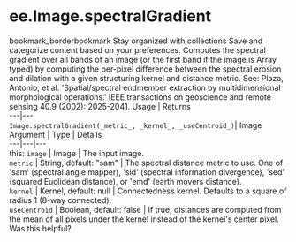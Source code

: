  
#  ee.Image.spectralGradient
bookmark_borderbookmark Stay organized with collections  Save and categorize content based on your preferences.
Computes the spectral gradient over all bands of an image (or the first band if the image is Array typed) by computing the per-pixel difference between the spectral erosion and dilation with a given structuring kernel and distance metric. See: Plaza, Antonio, et al. 'Spatial/spectral endmember extraction by multidimensional morphological operations.' IEEE transactions on geoscience and remote sensing 40.9 (2002): 2025-2041.
Usage | Returns  
---|---  
`Image.spectralGradient(_metric_, _kernel_, _useCentroid_)`|  Image  
Argument | Type | Details  
---|---|---  
this: `image` | Image | The input image.  
`metric` | String, default: "sam" | The spectral distance metric to use. One of 'sam' (spectral angle mapper), 'sid' (spectral information divergence), 'sed' (squared Euclidean distance), or 'emd' (earth movers distance).  
`kernel` | Kernel, default: null | Connectedness kernel. Defaults to a square of radius 1 (8-way connected).  
`useCentroid` | Boolean, default: false | If true, distances are computed from the mean of all pixels under the kernel instead of the kernel's center pixel.  
Was this helpful?

